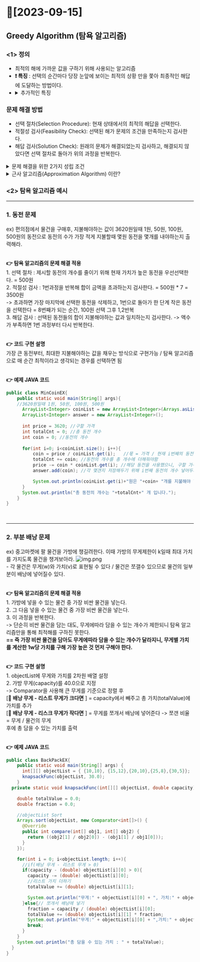 # 💛[2023-09-15]

## Greedy Algorithm (탐욕 알고리즘)

### <1> 정의 
- 최적의 해에 가까운 값을 구하기 위해 사용되는 알고리즘  <br>
- <b>❗ 특징 </b>: 선택의 순간마다 당장 눈앞에 보이는 최적의 상황 만을 쫓아 최종적인 해답에 도달하는 방법이다.
- <details>
    <summary> 추가적인 특징</summary>
    <div markdown="1">
    <pre>1. 최적해를 구하는데에 사용되는 근사적인 방법이다.
  2. 여러 경우 중 하나를 결정해야 할 때마다 <b style="color: red">그 순간에 최적이라고 생각되는 것을 
     선택해 나가는 방식</b>으로 진행하여 최종적인 해답에 도달한다.
  3. 순간마다 하는 선택은 그 순간에 대해 지역적으로는 최적이지만, 
     그 선택들을 계속 수집하여 최종적(전역적)인 해답을 만들었다고 해서, 그것이 최적이라는 보장은 없다.
  4. 탐욕 알고리즘을 적용할 수 있는 문제들은 지역적으로 최적이면서 전역적으로 최적인 문제들이다. 
  <p>3번에서 지역적에서는 최적이지만, 전역적(최종적)으로 최적이 아니라는 부분이 4번에 의해서
  어처피 전역적으로 최적인 문제들을 해결할때 탐욕 알고리즘을 사용해 문제될게 없다!
  </p>  
  </pre>
    </div>
    </details> 
  
### 문제 해결 방법
- 선택 절차(Selection Procedure): 현재 상태에서의 최적의 해답을 선택한다.
- 적절성 검사(Feasibility Check): 선택된 해가 문제의 조건을 만족하는지 검사한다.
- 해답 검사(Solution Check): 원래의 문제가 해결되었는지 검사하고, 해결되지 않았다면 선택 절차로 돌아가 위의 과정을 반복한다.
<details>
<summary>문제 해결을 위한 2가지 성립 조건</summary>
<div markdown="1">
<pre> 탐욕 알고리즘이 잘 작동하는 문제는 
<b>1. 탐욕적 선택조건 : 앞의 선택이 이후의 선택에 영향을 주지 않는다.</b>>  와 
<b>2. 최적부분 구조조건 : 문제에 대한 최적해가 부분문제에 대해서도 역시 최적해이다.</b>
이라는 두가지 조건이 만족된다.
-> 이러한 조건이 성립하지 않으면 탐욕 알고리즘은 최적해를 구하지 못하며
-> 하지만, 이런 경우도 탐욕 알고리즘은 근사 알고리즘으로 사용하며, 대부분의 경우 실행 속도가 빨라 실용적으로 사용할 수 있고
-> 근사 알고리즘으로 사용할대는, 어느 정도까지 최적해에 가까운 해를 구할 수 있는지 보장할려면 엄밀한 증명이 필요하다.
-> 어떤 특별한 구조가 있는 문제에 대해서는 탐욕알고리즘이 언제나 최적해를 찾을 수 있는데 이를 <b>매트로이드</b>>라고 한다.
== 매트로이드는 모든 문제에 나타나는 것은 아니나 여러곳에서 발견되 탐용알고리즘의 활용도를 높여준다.
</pre>
</div>
</details> 
<details>
<summary> 근사 알고리즘(Approximation Algorithm) 이란?</summary>
<div markdown="1">
<pre>이는 어떤 최적화 문제에 대한 해의 근사값을 구하는 알고리즘을 의미한다.
이 알고리즘에서 가장 최적화 되는 답을 구할 순 없지만, 비교적 빠른시간에 계산이 가능하며 어느정도 보장된 근사해를 계산할 수 있다.
</pre>
</div>
</details> 


### <2> 탐욕 알고리즘 예시
-----
### 1. 동전 문제
ex) 편의점에서 물건을 구매후, 지불해야하는 값이 3620원일때 1원, 50원, 100원, 500원의 동전으로 동전의 수가 가장 적게 지불할때 몇원 동전을 몇개를 내야하는지 출력해라.

<br><b>👉 탐욕 알고리즘의 문제 해결 적용</b>
<br> 1. 선택 절차 : 제시할 동전의 개수를 줄이기 위해 현재 가치가 높은 동전을 우선선택한다. = 500원
<br> 2. 적절성 검사 : 1번과정을 반복해 합이 금액을 초과하는지 검사한다. = 500원 * 7 = 3500원
<br>-> 초과하면 가장 마지막에 선택한 동전을 삭제하고, 1번으로 돌아가 한 단계 작은 동전을 선택한다 = 8번째가 되는 순간, 100원 선택 그후 1,2반복
<br> 3. 해답 검사 : 선택된 동전들의 합이 지불해야하는 값과 일치하는지 검사한다. -> 액수가 부족하면 1번 과정부터 다시 반복한다.

<br><b>👉 코드 구현 설명</b>
<br> 가장 큰 동전부터, 최대한 지불해야하는 값을 채우는 방식으로 구현가능 / 탐욕 알고리즘으로 매 순간 최적이라고 생각되는 경우를 선택하면 됨

<br><b>👉 예제 JAVA 코드</b>
```java
public class MinCoinEX{
    public static void main(String[] args){
    //3620원일때 1원, 50원, 100원, 500원
      ArrayList<Integer> coinList = new ArrayList<Integer>(Arrays.asList(500,100,50,10));
      ArrayList<Integer> answer = new ArrayList<Integer>();
      
      int price = 3620; //구할 가격
      int totalCnt = 0; //총 동전 개수
      int coin = 0; //동전의 개수
      
      for(int i=0; i<coinList.size(); i++){
          coin = price / coinList.get(i);   //몫 = 가격 / 현재 i번째의 동전 값 = i동전 최대 개수
          totalCnt += coin; //동전의 개수를 총 개수에 더해줘야함
          price -= coin * coinList.get(i); //해당 동전을 사용했으니, 구할 가격에 그만큼의 가격을 빼줘야함
          answer.add(coin); //각 몇갠지 저장해두기 위해 i번째 동전의 개수 넣어두기

          System.out.println(coinList.get(i)+"원은 "+coin+ "개를 지불해야 합니다.");
      }
      System.out.println("총 동전의 개수는 "+totalCnt+" 개 입니다.");
    }
}
```
<br>

-----

### 2. 부분 배낭 문제
ex) 중고마켓에 팔 물건을 가방에 챙길려한다. 이때 가방의 무게제한이 k일때 최대 가치를 가지도록 물건을 챙겨보아라.
![img.png](img.png)
<br> - 각 물건은 무게(w)와 가치(v)로 표현될 수 있다 / 물건은 쪼갤수 있으므로 물건의 일부분이 배낭에 넣어질수 있다.

<br> <b>👉 탐욕 알고리즘의 문제 해결 적용</b>
<br>1. 가방에 넣을 수 있는 물건 중 가장 비싼 물건을 넣는다.
<br>2. 그 다음 넣을 수 있는 물건 중 가장 비싼 물건을 넣는다.
<br>3. 이 과정을 반복한다.
<br> -> 단순히 비싼 물건을 담는 대도, 무게에따라 담을 수 있는 개수가 제한되니 탐욕 알고리즘만을 통해 최적해를 구하진 못한다.
<br><b>== 즉 가장 비싼 물건을 담아도 무게에따라 담을 수 있는 개수가 달라지니, 무게별 가치를 계산한 1w당 가치를 구해 가장 높은 것 먼저 구해야 한다.</b>

<br><b>👉 코드 구현 설명</b>
<br> 1. objectList에 무게와 가치를 2차원 배열 설정
<br> 2. 가방 무게(capacity)를 40.0으로 지정
<br> -> Comparator을 사용해 큰 무게를 기준으로 정렬 후
<br> [<b>🔶 배낭 무게 - 리스트 무게가 크다면</b> ] = capacity에서 빼주고 총 가치(totalValue)에 가치를 추가
<br> [<b>🔷 배낭 무게 - 리스크 무게가 작다면</b> ] = 무게를 쪼개서 배낭에 넣어준다 -> 쪼갠 비율 = 무게 / 물건의 무게
<br> 후에 총 담을 수 있는 가치를 출력

<br><b>👉 예제 JAVA 코드</b>
```java
public class BackPackEX{
    public static void main(String[] args) {
      int[][] objectList = { {10,10}, {15,12},{20,10},{25,8},{30,5}};
      knapsackFunc(objectList, 30.0);
    }
  private static void knapsackFunc(int[][] objectList, double capacity){

    double totalValue = 0.0;
    double fraction = 0.0;

    //objectList Sort
    Arrays.sort(objectList, new Comparator<int[]>() {
      @Override
      public int compare(int[] obj1, int[] obj2) {
        return ((obj2[1] / obj2[0]) - (obj1[1] / obj1[0]));
      }
    });

    for(int i = 0; i<objectList.length; i++){
      //if(배낭 무게 - 리스트 무게 > 0)
      if(capacity - (double) objectList[i][0] > 0){
        capacity -= (double) objectList[i][0];
        //리스트 가치 더하기
        totalValue += (double) objectList[i][1];

        System.out.println("무게:" + objectList[i][0] + ", 가치:" + objectList[i][1]);
      }else{// 쪼개서 배낭에 넣기
        fraction = capacity / (double) objectList[i][0];
        totalValue += (double) objectList[i][1] * fraction;
        System.out.println("무게:" + objectList[i][0] + ",가치:" + objectList[i][1] + ", 비율:" + fraction);
        break;
      }
    }
    System.out.println("총 담을 수 있는 가치 : " + totalValue);
  }
}
```


